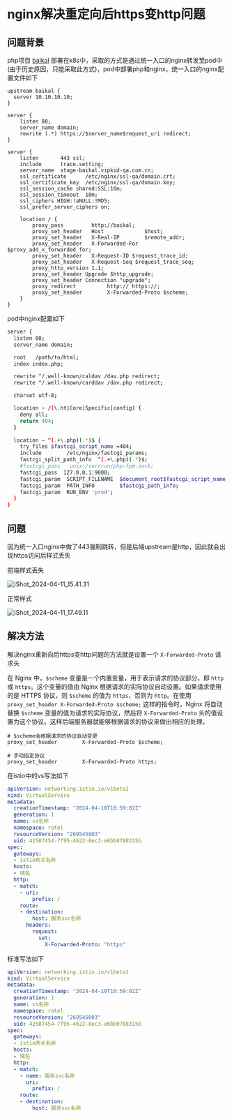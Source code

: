 # nginx解决重定向后https变http问题

## 问题背景

php项目 [baikal](https://github.com/sabre-io/Baikal) 部署在k8s中，采取的方式是通过统一入口的nginx转发至pod中(由于历史原因，只能采取此方式)，pod中部署php和nginx，统一入口的nginx配置文件如下

```nginx
upstream baikal {
  server 10.10.10.10;
}

server {
    listen 80;
    server_name domain;
    rewrite (.*) https://$server_name$request_uri redirect;
}

server {
    listen       443 ssl;
    include      trace.setting;
    server_name  stage-baikal.vipkid-qa.com.cn;
    ssl_certificate      /etc/nginx/ssl-qa/domain.crt;
    ssl_certificate_key  /etc/nginx/ssl-qa/domain.key;
    ssl_session_cache shared:SSL:16m;
    ssl_session_timeout  10m;
    ssl_ciphers HIGH:!aNULL:!MD5;
    ssl_prefer_server_ciphers on;
    
    location / {
        proxy_pass         http://baikal;
        proxy_set_header   Host             $host;
        proxy_set_header   X-Real-IP        $remote_addr;
        proxy_set_header   X-Forwarded-For  $proxy_add_x_forwarded_for;
        proxy_set_header   X-Request-ID $request_trace_id;
        proxy_set_header   X-Request-Seq $request_trace_seq;
        proxy_http_version 1.1;
        proxy_set_header Upgrade $http_upgrade;
        proxy_set_header Connection "upgrade";
        proxy_redirect          http:// https://;
        proxy_set_header        X-Forwarded-Proto $scheme; 
    }
}
```



pod中nginx配置如下

```sh
server {
  listen 80;
  server_name domain;

  root   /path/to/html;
  index index.php;

  rewrite ^/.well-known/caldav /dav.php redirect;
  rewrite ^/.well-known/carddav /dav.php redirect;

  charset utf-8;

  location ~ /(\.ht|Core|Specific|config) {
    deny all;
    return 404;
  }

  location ~ ^(.+\.php)(.*)$ {
    try_files $fastcgi_script_name =404;
    include        /etc/nginx/fastcgi_params;
    fastcgi_split_path_info  ^(.+\.php)(.*)$;
    #fastcgi_pass   unix:/var/run/php-fpm.sock;
    fastcgi_pass  127.0.0.1:9000;
    fastcgi_param  SCRIPT_FILENAME  $document_root$fastcgi_script_name;
    fastcgi_param  PATH_INFO        $fastcgi_path_info;
    fastcgi_param  RUN_ENV 'prod';
  }
}
```





## 问题

因为统一入口nginx中做了443强制跳转，但是后端upstream是http，因此就会出现https访问后样式丢失

前端样式丢失

![iShot_2024-04-11_15.41.31](https://gitea.pptfz.cn/pptfz/picgo-images/raw/branch/master/img/iShot_2024-04-11_15.41.31.png)



正常样式

![iShot_2024-04-11_17.49.11](https://gitea.pptfz.cn/pptfz/picgo-images/raw/branch/master/img/iShot_2024-04-11_17.49.11.png)

## 解决方法

解决nginx重新向后https变http问题的方法就是设置一个 `X-Forwarded-Proto` 请求头

在 Nginx 中，`$scheme` 变量是一个内置变量，用于表示请求的协议部分，即 `http` 或 `https`。这个变量的值由 Nginx 根据请求的实际协议自动设置。如果请求使用的是 HTTPS 协议，则 `$scheme` 的值为 `https`，否则为 `http`。在使用 `proxy_set_header X-Forwarded-Proto $scheme;` 这样的指令时，Nginx 将自动替换 `$scheme` 变量的值为请求的实际协议，然后将 `X-Forwarded-Proto` 头的值设置为这个协议。这样后端服务器就能够根据请求的协议来做出相应的处理。

```nginx
# $scheme会根据请求的协议自动变更
proxy_set_header        X-Forwarded-Proto $scheme; 

# 手动指定协议
proxy_set_header        X-Forwarded-Proto https;
```





在istio中的vs写法如下

```yaml
apiVersion: networking.istio.io/v1beta1
kind: VirtualService
metadata:
  creationTimestamp: "2024-04-10T10:59:02Z"
  generation: 1
  name: vs名称
  namespace: ratel
  resourceVersion: "269545003"
  uid: 42587454-7f95-4622-8ec3-e6bb0788315b
spec:
  gateways:
  - istio网关名称
  hosts:
  - 域名
  http:
  - match:
    - uri:
        prefix: /
    route:
    - destination:
        host: 服务svc名称
      headers:
        request:
          set:
            X-Forwarded-Proto: "https"
```



标准写法如下

```yaml
apiVersion: networking.istio.io/v1beta1
kind: VirtualService
metadata:
  creationTimestamp: "2024-04-10T10:59:02Z"
  generation: 1
  name: vs名称
  namespace: ratel
  resourceVersion: "269545003"
  uid: 42587454-7f95-4622-8ec3-e6bb0788315b
spec:
  gateways:
  - istio网关名称
  hosts:
  - 域名
  http:
  - match:
    - name: 服务svc名称
      uri:
        prefix: /
    route:
    - destination:
        host: 服务svc名称
```

